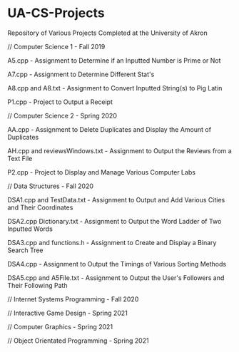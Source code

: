 # UA-CS-Projects
Repository of Various Projects Completed at the University of Akron

// Computer Science 1 - Fall 2019

A5.cpp - Assignment to Determine if an Inputted Number is Prime or Not

A7.cpp - Assignment to Determine Different Stat's

A8.cpp and A8.txt - Assignment to Convert Inputted String(s) to Pig Latin

P1.cpp - Project to Output a Receipt



// Computer Science 2 - Spring 2020

AA.cpp - Assignment to Delete Duplicates and Display the Amount of Duplicates

AH.cpp and reviewsWindows.txt - Assignment to Output the Reviews from a Text File

P2.cpp - Project to Display and Manage Various Computer Labs


// Data Structures - Fall 2020

DSA1.cpp and TestData.txt - Assignment to Output and Add Various Cities and Their Coordinates

DSA2.cpp Dictionary.txt - Assignment to Output the Word Ladder of Two Inputted Words

DSA3.cpp and functions.h - Assignment to Create and Display a Binary Search Tree 

DSA4.cpp - Assignment to Output the Timings of Various Sorting Methods

DSA5.cpp and A5File.txt - Assignment to Output the User's Followers and Their Following Path


// Internet Systems Programming - Fall 2020

// Interactive Game Design - Spring 2021

// Computer Graphics - Spring 2021

// Object Orientated Programming - Spring 2021
